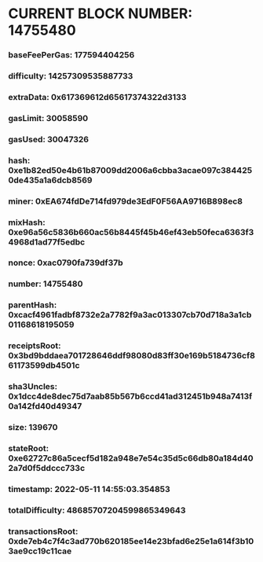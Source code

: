 # CURRENT BLOCK NUMBER: 14755480

### baseFeePerGas: 177594404256
### difficulty: 14257309535887733
### extraData: 0x617369612d65617374322d3133
### gasLimit: 30058590
### gasUsed: 30047326
### hash: 0xe1b82ed50e4b61b87009dd2006a6cbba3acae097c3844250de435a1a6dcb8569
### miner: 0xEA674fdDe714fd979de3EdF0F56AA9716B898ec8
### mixHash: 0xe96a56c5836b660ac56b8445f45b46ef43eb50feca6363f34968d1ad77f5edbc
### nonce: 0xac0790fa739df37b
### number: 14755480
### parentHash: 0xcacf4961fadbf8732e2a7782f9a3ac013307cb70d718a3a1cb01168618195059
### receiptsRoot: 0x3bd9bddaea701728646ddf98080d83ff30e169b5184736cf861173599db4501c
### sha3Uncles: 0x1dcc4de8dec75d7aab85b567b6ccd41ad312451b948a7413f0a142fd40d49347
### size: 139670
### stateRoot: 0xe62727c86a5cecf5d182a948e7e54c35d5c66db80a184d402a7d0f5ddccc733c
### timestamp: 2022-05-11 14:55:03.354853
### totalDifficulty: 48685707204599865349643
### transactionsRoot: 0xde7eb4c7f4c3ad770b620185ee14e23bfad6e25e1a614f3b103ae9cc19c11cae
